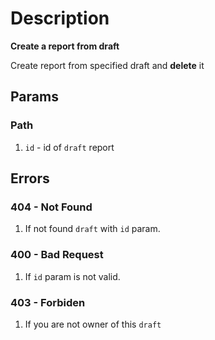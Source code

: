 # Description 

**Create a report from draft**

Create report from specified draft and **delete** it

## Params
### Path
1. `id` - id of `draft` report

## Errors
### 404 - Not Found
1. If not found `draft` with `id` param.
### 400 - Bad Request
1. If `id` param is not valid.
### 403 - Forbiden
1. If you are not owner of this `draft`
